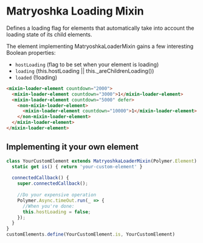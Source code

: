 # Matryoshka Loading Mixin

Defines a loading flag for elements that automatically take into account the loading state of its child elements.

The element implementing MatryoshkaLoaderMixin gains a few interesting Boolean properties:
- `hostLoading` (flag to be set when your element is loading)
- `loading` (this.hostLoading || this._areChildrenLoading())
- `loaded` (!loading)

<!---
```
<custom-element-demo>
  <template>
    <script src="../webcomponentsjs/webcomponents-lite.js"></script>
    <link rel="import" href="demo/mixin/mixin-loader-element.html">
    <link rel="import" href="demo/mixin/non-mixin-loader-element.html">
    <style>
      html {
       font-family: sans-serif; 
      }
    </style>
    <next-code-block></next-code-block>
  </template>
</custom-element-demo>
```
-->
```html
<mixin-loader-element countdown="2000">
  <mixin-loader-element countdown="3000">1</mixin-loader-element>
  <mixin-loader-element countdown="5000" defer>
    <non-mixin-loader-element>
      <mixin-loader-element countdown="10000">1</mixin-loader-element>
    </non-mixin-loader-element>
  </mixin-loader-element>
</mixin-loader-element>
```

## Implementing it your own element

```js
class YourCustomElement extends MatryoshkaLoaderMixin(Polymer.Element) {
  static get is() { return 'your-custom-element' }
  
  connectedCallback() {
    super.connectedCallback();
    
    //Do your expensive operation
    Polymer.Async.timeOut.run(_ => {
      //When you're done:
      this.hostLoading = false;
    });
  }
}
customElements.define(YourCustomElement.is, YourCustomElement)
```
